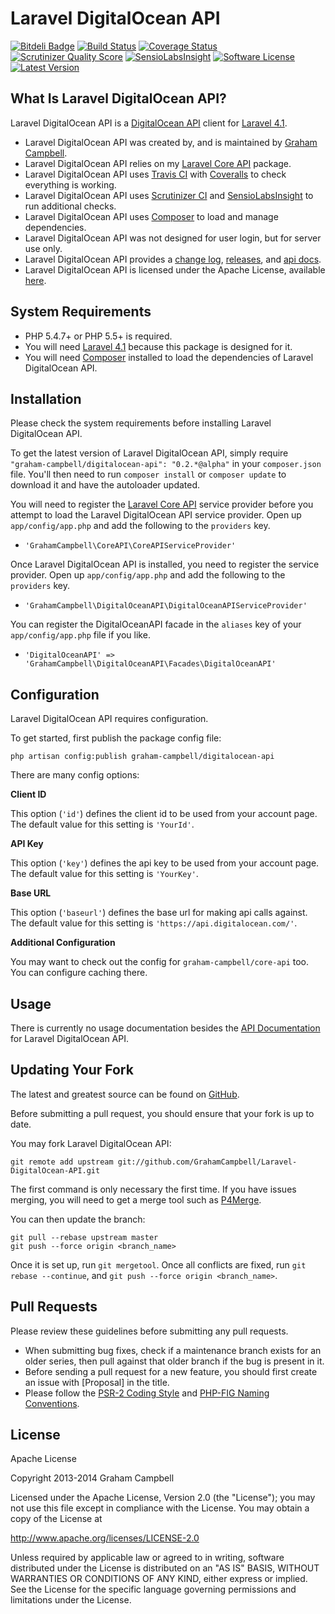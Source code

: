 Laravel DigitalOcean API
========================


[![Bitdeli Badge](https://d2weczhvl823v0.cloudfront.net/GrahamCampbell/Laravel-DigitalOcean-API/trend.png)](https://bitdeli.com/free "Bitdeli Badge")
[![Build Status](https://travis-ci.org/GrahamCampbell/Laravel-DigitalOcean-API.png)](https://travis-ci.org/GrahamCampbell/Laravel-DigitalOcean-API)
[![Coverage Status](https://coveralls.io/repos/GrahamCampbell/Laravel-DigitalOcean-API/badge.png)](https://coveralls.io/r/GrahamCampbell/Laravel-DigitalOcean-API)
[![Scrutinizer Quality Score](https://scrutinizer-ci.com/g/GrahamCampbell/Laravel-DigitalOcean-API/badges/quality-score.png?s=b9089823ad760c37162693975409ce4415758b23)](https://scrutinizer-ci.com/g/GrahamCampbell/Laravel-DigitalOcean-API)
[![SensioLabsInsight](https://insight.sensiolabs.com/projects/0bc4b714-aa5e-4404-915e-9c8aab73c44b/mini.png)](https://insight.sensiolabs.com/projects/0bc4b714-aa5e-4404-915e-9c8aab73c44b)
[![Software License](https://poser.pugx.org/graham-campbell/digitalocean-api/license.png)](https://github.com/GrahamCampbell/Laravel-DigitalOcean-API/blob/master/LICENSE.md)
[![Latest Version](https://poser.pugx.org/graham-campbell/digitalocean-api/v/stable.png)](https://packagist.org/packages/graham-campbell/digitalocean-api)


## What Is Laravel DigitalOcean API?

Laravel DigitalOcean API is a [DigitalOcean API](https://api.digitalocean.com) client for [Laravel 4.1](http://laravel.com).

* Laravel DigitalOcean API was created by, and is maintained by [Graham Campbell](https://github.com/GrahamCampbell).
* Laravel DigitalOcean API relies on my [Laravel Core API](https://github.com/GrahamCampbell/Laravel-Core-API) package.
* Laravel DigitalOcean API uses [Travis CI](https://travis-ci.org/GrahamCampbell/Laravel-DigitalOcean-API) with [Coveralls](https://coveralls.io/r/GrahamCampbell/Laravel-DigitalOcean-API) to check everything is working.
* Laravel DigitalOcean API uses [Scrutinizer CI](https://scrutinizer-ci.com/g/GrahamCampbell/Laravel-DigitalOcean-API) and [SensioLabsInsight](https://insight.sensiolabs.com/projects/0bc4b714-aa5e-4404-915e-9c8aab73c44b) to run additional checks.
* Laravel DigitalOcean API uses [Composer](https://getcomposer.org) to load and manage dependencies.
* Laravel DigitalOcean API was not designed for user login, but for server use only.
* Laravel DigitalOcean API provides a [change log](https://github.com/GrahamCampbell/Laravel-DigitalOcean-API/blob/master/CHANGELOG.md), [releases](https://github.com/GrahamCampbell/Laravel-DigitalOcean-API/releases), and [api docs](http://grahamcampbell.github.io/Laravel-DigitalOcean-API).
* Laravel DigitalOcean API is licensed under the Apache License, available [here](https://github.com/GrahamCampbell/Laravel-DigitalOcean-API/blob/master/LICENSE.md).


## System Requirements

* PHP 5.4.7+ or PHP 5.5+ is required.
* You will need [Laravel 4.1](http://laravel.com) because this package is designed for it.
* You will need [Composer](https://getcomposer.org) installed to load the dependencies of Laravel DigitalOcean API.


## Installation

Please check the system requirements before installing Laravel DigitalOcean API.

To get the latest version of Laravel DigitalOcean API, simply require `"graham-campbell/digitalocean-api": "0.2.*@alpha"` in your `composer.json` file. You'll then need to run `composer install` or `composer update` to download it and have the autoloader updated.

You will need to register the [Laravel Core API](https://github.com/GrahamCampbell/Laravel-Core-API) service provider before you attempt to load the Laravel DigitalOcean API service provider. Open up `app/config/app.php` and add the following to the `providers` key.

* `'GrahamCampbell\CoreAPI\CoreAPIServiceProvider'`

Once Laravel DigitalOcean API is installed, you need to register the service provider. Open up `app/config/app.php` and add the following to the `providers` key.

* `'GrahamCampbell\DigitalOceanAPI\DigitalOceanAPIServiceProvider'`

You can register the DigitalOceanAPI facade in the `aliases` key of your `app/config/app.php` file if you like.

* `'DigitalOceanAPI' => 'GrahamCampbell\DigitalOceanAPI\Facades\DigitalOceanAPI'`


## Configuration

Laravel DigitalOcean API requires configuration.

To get started, first publish the package config file:

    php artisan config:publish graham-campbell/digitalocean-api

There are many config options:

**Client ID**

This option (`'id'`) defines the client id to be used from your account page. The default value for this setting is `'YourId'`.

**API Key**

This option (`'key'`) defines the api key to be used from your account page. The default value for this setting is `'YourKey'`.

**Base URL**

This option (`'baseurl'`) defines the base url for making api calls against. The default value for this setting is `'https://api.digitalocean.com/'`.

**Additional Configuration**

You may want to check out the config for `graham-campbell/core-api` too. You can configure caching there.


## Usage

There is currently no usage documentation besides the [API Documentation](http://grahamcampbell.github.io/Laravel-DigitalOcean-API
) for Laravel DigitalOcean API.


## Updating Your Fork

The latest and greatest source can be found on [GitHub](https://github.com/GrahamCampbell/Laravel-DigitalOcean-API).

Before submitting a pull request, you should ensure that your fork is up to date.

You may fork Laravel DigitalOcean API:

    git remote add upstream git://github.com/GrahamCampbell/Laravel-DigitalOcean-API.git

The first command is only necessary the first time. If you have issues merging, you will need to get a merge tool such as [P4Merge](http://perforce.com/product/components/perforce_visual_merge_and_diff_tools).

You can then update the branch:

    git pull --rebase upstream master
    git push --force origin <branch_name>

Once it is set up, run `git mergetool`. Once all conflicts are fixed, run `git rebase --continue`, and `git push --force origin <branch_name>`.


## Pull Requests

Please review these guidelines before submitting any pull requests.

* When submitting bug fixes, check if a maintenance branch exists for an older series, then pull against that older branch if the bug is present in it.
* Before sending a pull request for a new feature, you should first create an issue with [Proposal] in the title.
* Please follow the [PSR-2 Coding Style](https://github.com/php-fig/fig-standards/blob/master/accepted/PSR-2-coding-style-guide.md) and [PHP-FIG Naming Conventions](https://github.com/php-fig/fig-standards/blob/master/bylaws/002-psr-naming-conventions.md).


## License

Apache License

Copyright 2013-2014 Graham Campbell

Licensed under the Apache License, Version 2.0 (the "License");
you may not use this file except in compliance with the License.
You may obtain a copy of the License at

 http://www.apache.org/licenses/LICENSE-2.0

Unless required by applicable law or agreed to in writing, software
distributed under the License is distributed on an "AS IS" BASIS,
WITHOUT WARRANTIES OR CONDITIONS OF ANY KIND, either express or implied.
See the License for the specific language governing permissions and
limitations under the License.
